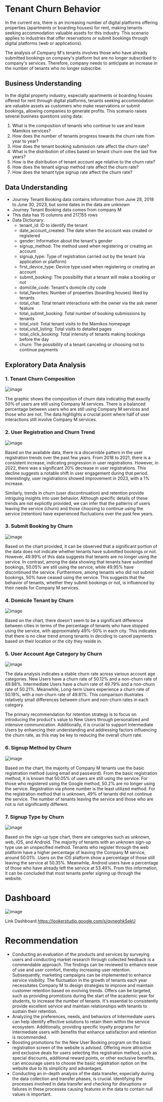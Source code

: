 # Tenant Churn Behavior

In the current era, there is an increasing number of digital platforms offering properties (apartments or boarding houses) for rent, making tenants seeking accommodation valuable assets for this industry. This scenario applies to industries that offer reservations or submit bookings through digital platforms (web or applications).

The analysis of Company M's tenants involves those who have already submitted bookings on company's platform but are no longer subscribed to company's services. Therefore, company needs to anticipate an increase in the number of tenants who no longer subscribe.

## Business Understanding
In the digital property industry, especially apartments or boarding houses offered for rent through digital platforms, tenants seeking accommodation are valuable assets as customers who make reservations or submit bookings, allowing companies to generate profits. This scenario raises several business questions using data:
1. What is the composition of tenants who continue to use and leave Mamikos services?
2. How does the number of tenants progress towards the churn rate from year to year?
3. How does the tenant booking submission rate affect the churn rate?
4. What is the distribution of cities based on tenant churn over the last five years?
5. How is the distribution of tenant account age relative to the churn rate?
6. How does the tenant signup method rate affect the churn rate?
7. How does the tenant type signup rate affect the churn rate?

## Data Understanding
* Journey Tenant Booking data contains information from June 28, 2018 to June 30, 2023, but some dates in the data are unknown
* Journey Tenant Booking data comes from company M
* This data has 15 columns and 217,155 rows
* Data Dictionary:
   * tenant_id: ID to identify the tenant
   * date_account_created: The date when the account was created or registered
   * gender: Information about the tenant's gender
   * signup_method: The method used when registering or creating an account
   * signup_type: Type of registration carried out by the tenant (via application or platform)
   * first_device_type: Device type used when registering or creating an account
   * submit_booking: The possibility that a tenant will make a booking or not
   * domicile_code: Tenant's domicile city code
   * total_favorites: Number of properties (boarding houses) liked by tenants
   * total_chat: Total tenant interactions with the owner via the ask owner feature
   * total_submit_booking: Total number of booking submissions by tenants
   * total_visit: Total tenant visits to the Mamikos homepage
   * total_visit_listing: Total visits to detailed pages
   * total_click_booking: Total intensity of tenants making bookings before the day
   * churn: The possibility of a tenant canceling or choosing not to continue payments

## Exploratory Data Analysis
### 1. Tenant Churn Composition
   ![image](https://github.com/renatasa13/Tenant-Churn-Behavior/assets/93513745/9ed44548-ae11-49b2-bffd-b906b72db498)

The graphic shows the composition of churn data indicating that exactly 50% of users are still using Company M services. There is a balanced percentage between users who are still using Company M services and those who are not. The data highlights a crucial point where half of user interactions still involve Company M services.

### 2. User Registration and Churn Trend
![image](https://github.com/renatasa13/Tenant-Churn-Behavior/assets/93513745/db74fafe-6de9-4605-bd4b-6a5ef859ff00)

Based on the available data, there is a discernible pattern in the user registration trends over the past few years. From 2018 to 2021, there is a consistent increase, indicating progression in user registrations. However, in 2022, there was a significant 20% decrease in user registrations. This decline suggests a notable shift in user engagement during that period. Interestingly, user registrations showed improvement in 2023, with a 1% increase.

Similarly, trends in churn (user discontinuation) and retention provide intriguing insights into user behavior. Although specific details of these trends are not explicitly provided, we can infer that the patterns of users leaving the service (churn) and those choosing to continue using the service (retention) have experienced fluctuations over the past few years.

### 3. Submit Booking by Churn
![image](https://github.com/renatasa13/Tenant-Churn-Behavior/assets/93513745/80868514-e4cd-495c-9f2d-93e91c194283)

Based on the chart provided, it can be observed that a significant portion of the data does not indicate whether tenants have submitted bookings or not. However, 49.99% of this data suggests that tenants are no longer using the service. In contrast, among the data showing that tenants have submitted bookings, 50.05% are still using the service, while 49.95% have discontinued the service. Furthermore, among tenants who did not submit bookings, 50% have ceased using the service. This suggests that the behavior of tenants, whether they submit bookings or not, is influenced by their needs for Company M services.

### 4. Domicile Tenant by Churn
![image](https://github.com/renatasa13/Tenant-Churn-Behavior/assets/93513745/0b502d1a-d585-470d-8015-94dc1f4d2f92)

Based on the chart, there doesn't seem to be a significant difference between cities in terms of the percentage of tenants who have stopped using the service, with approximately 49%-50% in each city. This indicates that there is no clear trend among tenants in deciding to cancel payments based on their location or the city they reside in.

### 5. User Account Age Category by Churn
![image](https://github.com/renatasa13/Tenant-Churn-Behavior/assets/93513745/291191f4-3b41-42b2-842e-7d9d7484599e)

The data analysis indicates a stable churn rate across various account age categories. New Users have a churn rate of 50.12% and a non-churn rate of 49.88%. Intermediate Users have a churn rate of 49.79% and a non-churn rate of 50.21%. Meanwhile, Long-term Users experience a churn rate of 50.19%, with a non-churn rate of 49.81%. This comparison illustrates relatively small differences between churn and non-churn rates in each category.

The primary recommendation for retention strategy is to focus on introducing the product's value to New Users through personalized and intensive communication. Additionally, it is crucial to support Intermediate Users by enhancing their understanding and addressing factors influencing the churn rate, as this may be key to reducing the overall churn rate.

### 6. Signup Method by Churn
![image](https://github.com/renatasa13/Tenant-Churn-Behavior/assets/93513745/675958e3-b393-4d4e-aae1-0bb63e69a34d)


Based on the chart, the majority of Company M tenants use the basic registration method (using email and password). From the basic registration method, it is known that 50.05% of users are still using the service. For those who registered using the Google method, 50.2% are no longer using the service. Registration via phone number is the least utilized method. For the registration method that is unknown, 49% of tenants did not continue the service. The number of tenants leaving the service and those who are not is not significantly different.

### 7. Signup Type by Churn
![image](https://github.com/renatasa13/Tenant-Churn-Behavior/assets/93513745/5e6bb8d6-f058-4c07-b7e3-978f7962c6f9)

Based on the sign-up type chart, there are categories such as unknown, web, iOS, and Android. The majority of tenants with an unknown sign-up type use an unspecified method. Tenants who register through the web platform have a higher percentage of leaving the Company M service, around 50.01%. Users on the iOS platform show a percentage of those still leaving the service at 50.35%. Meanwhile, Android users have a percentage of those who have already left the service at 53.49%. From this information, it can be concluded that most tenants prefer signing up through the website.

# Dashboard
![image](https://github.com/renatasa13/Tenant-Churn-Behavior/assets/93513745/89bd2cf7-60ed-4d40-8359-6ed025e3fb12)

Link Dashboard [https://lookerstudio.google.com/s/qyneghkSekU ](https://lookerstudio.google.com/s/rxGhW_1Im3s)

# Recommendation
* Conducting an evaluation of the products and services by surveying users and conducting market research through collected feedback is a commendable approach. The findings can be reviewed to enhance ease of use and user comfort, thereby increasing user retention. Subsequently, marketing campaigns can be implemented to enhance service visibility. The fluctuation in the growth of tenants each year necessitates Company M to design strategies to improve and maintain customer retention based on evolving trends. Offers can be targeted, such as providing promotions during the start of the academic year for students, to increase the number of tenants. It's essential to consistently provide excellent service and maintain relationships with tenants to sustain their retention.
* Analyzing the preferences, needs, and behaviors of Intermediate users can help identify effective solutions to retain them within the service ecosystem. Additionally, providing specific loyalty programs for Intermediate users with benefits that enhance satisfaction and retention is recommended.
* Boosting promotions for the New User Booking program on the basic registration screen of the website is advised. Offering more attractive and exclusive deals for users selecting this registration method, such as special discounts, additional reward points, or other exclusive benefits, can encourage users to choose the basic registration option on the website due to its simplicity and advantages.
* Conducting an in-depth analysis of the data transfer, especially during the data collection and transfer phases, is crucial. Identifying the processes involved in data transfer and checking for disruptions or failures in these processes causing features in the data to contain null values is important.

